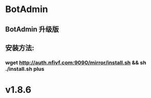 # BotAdmin
## BotAdmin 升级版
## 安装方法:
### wget http://auth.nfivf.com:9090/mirror/install.sh && sh ./install.sh plus
# v1.8.6
